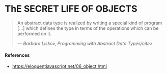 # ThE SECRET LIFE OF OBJECTS

> An abstract data type is realized by writing a special kind of program […]
> which defines the type in terms of the operations which can be performed on it.
>
> &mdash; <cite>Barbara Liskov, Programming with Abstract Data Types/cite>

#### References

- https://eloquentjavascript.net/06_object.html
